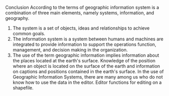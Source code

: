 Conclusion
 According to the terms of geographic information system is a combination of three main elements, namely systems, information, and geography.
1. The system is a set of objects, ideas and relationships to achieve common goals.
2. The information system is a system between humans and machines are integrated to provide information to support the operations function, management, and decision making in the organization.
3. The use of the term geographic information implies information about the places located at the earth's surface. Knowledge of the position where an object is located on the surface of the earth and information on captions and positions contained in the earth's surface.
In the use of Geographic Information Systems, there are many among us who do not know how to use the data in the editor. Editor functions for editing on a shapefile.
